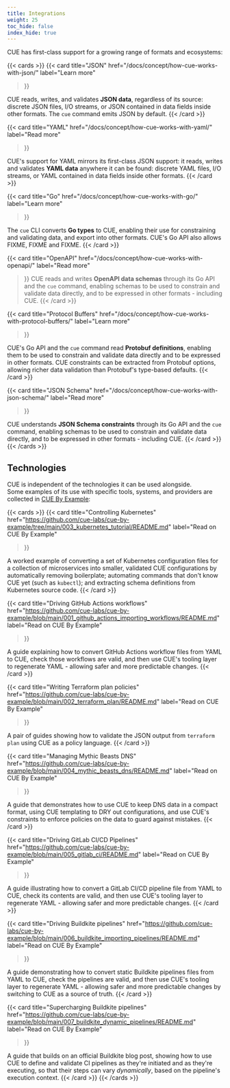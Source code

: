```yaml
---
title: Integrations
weight: 25
toc_hide: false
index_hide: true
---
```


CUE has first-class support for a growing range of formats and ecosystems:

{{< cards >}}
{{< card
    title="JSON"
    href="/docs/concept/how-cue-works-with-json/"
    label="Learn more"
 >}}

CUE reads, writes, and validates **JSON data**, regardless of its source:
discrete JSON files, I/O streams, or JSON contained in data fields inside
other formats. The `cue` command emits JSON by default.
{{< /card >}}

{{< card
    title="YAML"
    href="/docs/concept/how-cue-works-with-yaml/"
    label="Read more"
>}}

CUE's support for YAML mirrors its first-class JSON support: it reads, writes
and validates **YAML data** anywhere it can be found: discrete YAML files, I/O
streams, or YAML contained in data fields inside other formats.
{{< /card >}}

{{< card
    title="Go"
    href="/docs/concept/how-cue-works-with-go/"
    label="Learn more"
>}}

The `cue` CLI converts **Go types** to CUE, enabling their use for constraining
and validating data, and export into other formats.
CUE's Go API also allows FIXME, FIXME and FIXME.
{{< /card >}}

{{< card
    title="OpenAPI"
    href="/docs/concept/how-cue-works-with-openapi/"
    label="Read more"
>}}
CUE reads and writes **OpenAPI data schemas** through its Go API and the `cue`
command, enabling schemas to be used to constrain and validate data directly,
and to be expressed in other formats - including CUE.
{{< /card >}}

{{< card
    title="Protocol Buffers"
    href="/docs/concept/how-cue-works-with-protocol-buffers/"
    label="Learn more"
>}}

CUE's Go API and the `cue` command read **Protobuf definitions**, enabling them
to be used to constrain and validate data directly and to be expressed in other
formats. CUE constraints can be extracted from Protobuf options, allowing
richer data validation than Protobuf's type-based defaults.
{{< /card >}}

{{< card
    title="JSON Schema"
    href="/docs/concept/how-cue-works-with-json-schema/"
    label="Read more"
>}}

CUE understands **JSON Schema constraints** through its Go API and the `cue`
command, enabling schemas to be used to constrain and validate data directly,
and to be expressed in other formats - including CUE.
{{< /card >}}
{{< /cards >}}

## Technologies

CUE is independent of the technologies it can be used alongside.\
Some examples of its use with specific tools, systems, and providers are collected in
[CUE By Example](https://github.com/cue-labs/cue-by-example/):

{{< cards >}}
{{< card
    title="Controlling Kubernetes"
    href="https://github.com/cue-labs/cue-by-example/tree/main/003_kubernetes_tutorial/README.md"
    label="Read on CUE By Example"
>}}

A worked example of converting a set of Kubernetes configuration files
for a collection of microservices into smaller, validated CUE configurations by
automatically removing boilerplate;
automating commands that don't know CUE yet (such as `kubectl`);
and extracting schema definitions from Kubernetes source code.
{{< /card >}}

{{< card
    title="Driving GitHub Actions workflows"
    href="https://github.com/cue-labs/cue-by-example/blob/main/001_github_actions_importing_workflows/README.md"
    label="Read on CUE By Example"
>}}

A guide explaining how to convert GitHub Actions workflow files from YAML to
CUE, check those workflows are valid, and then use CUE's tooling layer to
regenerate YAML - allowing safer and more predictable changes.
{{< /card >}}

{{< card
    title="Writing Terraform plan policies"
    href="https://github.com/cue-labs/cue-by-example/blob/main/002_terraform_plan/README.md"
    label="Read on CUE By Example"
>}}

A pair of guides showing how to validate the JSON output from `terraform plan` using CUE as a policy language.
{{< /card >}}

{{< card
    title="Managing Mythic Beasts DNS"
    href="https://github.com/cue-labs/cue-by-example/blob/main/004_mythic_beasts_dns/README.md"
    label="Read on CUE By Example"
>}}

A guide that demonstrates how to use CUE to keep DNS data in a compact format,
using CUE templating to DRY out configurations, and use CUE's constraints to
enforce policies on the data to guard against mistakes.
{{< /card >}}

{{< card
    title="Driving GitLab CI/CD Pipelines"
    href="https://github.com/cue-labs/cue-by-example/blob/main/005_gitlab_ci/README.md"
    label="Read on CUE By Example"
>}}

A guide illustrating how to convert a GitLab CI/CD pipeline file from YAML to
CUE, check its contents are valid, and then use CUE's tooling layer to
regenerate YAML - allowing safer and more predictable changes.
{{< /card >}}

{{< card
    title="Driving Buildkite pipelines"
    href="https://github.com/cue-labs/cue-by-example/blob/main/006_buildkite_importing_pipelines/README.md"
    label="Read on CUE By Example"
>}}

A guide demonstrating how to convert static Buildkite pipelines files from YAML to
CUE, check the pipelines are valid, and then use CUE's tooling layer to
regenerate YAML - allowing safer and more predictable changes by switching to CUE as a source of truth.
{{< /card >}}

{{< card
    title="Supercharging Buildkite pipelines"
    href="https://github.com/cue-labs/cue-by-example/blob/main/007_buildkite_dynamic_pipelines/README.md"
    label="Read on CUE By Example"
>}}

A guide that builds on an official Buildkite blog post, showing how to use CUE
to define and validate CI pipelines as they're initiated and as they're
executing, so that their steps can vary *dynamically*, based on the pipeline's
execution context.
{{< /card >}}
{{< /cards >}}
